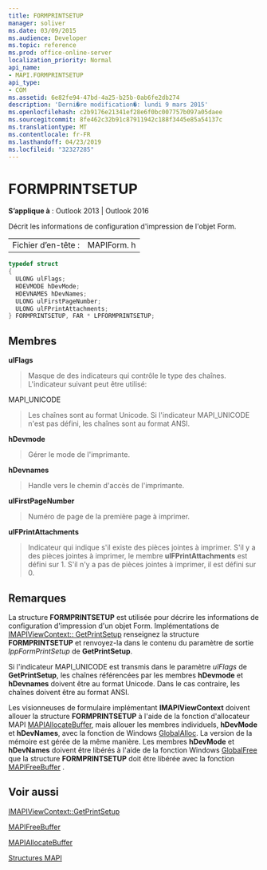 ```yaml
---
title: FORMPRINTSETUP
manager: soliver
ms.date: 03/09/2015
ms.audience: Developer
ms.topic: reference
ms.prod: office-online-server
localization_priority: Normal
api_name:
- MAPI.FORMPRINTSETUP
api_type:
- COM
ms.assetid: 6e82fe94-47bd-4a25-b25b-0ab6fe2db274
description: 'Derni�re modification�: lundi 9 mars 2015'
ms.openlocfilehash: c2b9176e21341ef28e6f0bc007757b097a05daee
ms.sourcegitcommit: 8fe462c32b91c87911942c188f3445e85a54137c
ms.translationtype: MT
ms.contentlocale: fr-FR
ms.lasthandoff: 04/23/2019
ms.locfileid: "32327285"
---
```

# <a name="formprintsetup"></a>FORMPRINTSETUP

  
  
**S’applique à** : Outlook 2013 | Outlook 2016 
  
Décrit les informations de configuration d'impression de l'objet Form. 
  
|||
|:-----|:-----|
|Fichier d’en-tête :  <br/> |MAPIForm. h  <br/> |
   
```cpp
typedef struct
{
  ULONG ulFlags;
  HDEVMODE hDevMode;
  HDEVNAMES hDevNames;
  ULONG ulFirstPageNumber;
  ULONG ulFPrintAttachments;
} FORMPRINTSETUP, FAR * LPFORMPRINTSETUP;

```

## <a name="members"></a>Membres

 **ulFlags**
  
> Masque de des indicateurs qui contrôle le type des chaînes. L'indicateur suivant peut être utilisé:
    
MAPI_UNICODE 
  
> Les chaînes sont au format Unicode. Si l'indicateur MAPI_UNICODE n'est pas défini, les chaînes sont au format ANSI.
    
 **hDevmode**
  
> Gérer le mode de l'imprimante.
    
 **hDevnames**
  
> Handle vers le chemin d'accès de l'imprimante.
    
 **ulFirstPageNumber**
  
> Numéro de page de la première page à imprimer.
    
 **ulFPrintAttachments**
  
> Indicateur qui indique s'il existe des pièces jointes à imprimer. S'il y a des pièces jointes à imprimer, le membre **ulFPrintAttachments** est défini sur 1. S'il n'y a pas de pièces jointes à imprimer, il est défini sur 0. 
    
## <a name="remarks"></a>Remarques

La structure **FORMPRINTSETUP** est utilisée pour décrire les informations de configuration d'impression d'un objet Form. Implémentations de [IMAPIViewContext:: GetPrintSetup](imapiviewcontext-getprintsetup.md) renseignez la structure **FORMPRINTSETUP** et renvoyez-la dans le contenu du paramètre de sortie _lppFormPrintSetup_ de **GetPrintSetup**.
  
Si l'indicateur MAPI_UNICODE est transmis dans le paramètre _ulFlags_ de **GetPrintSetup**, les chaînes référencées par les membres **hDevmode** et **hDevnames** doivent être au format Unicode. Dans le cas contraire, les chaînes doivent être au format ANSI. 
  
Les visionneuses de formulaire implémentant **IMAPIViewContext** doivent allouer la structure **FORMPRINTSETUP** à l'aide de la fonction d'allocateur MAPI [MAPIAllocateBuffer](mapiallocatebuffer.md), mais allouer les membres individuels, **hDevMode** et **hDevNames**, avec la fonction de Windows [GlobalAlloc](https://go.microsoft.com/fwlink/?LinkId=132110). La version de la mémoire est gérée de la même manière. Les membres **hDevMode** et **hDevNames** doivent être libérés à l'aide de la fonction Windows [GlobalFree](https://go.microsoft.com/fwlink/?LinkId=132108) que la structure **FORMPRINTSETUP** doit être libérée avec la fonction [MAPIFreeBuffer](mapifreebuffer.md) . 
  
## <a name="see-also"></a>Voir aussi



[IMAPIViewContext::GetPrintSetup](imapiviewcontext-getprintsetup.md)
  
[MAPIFreeBuffer](mapifreebuffer.md)
  
[MAPIAllocateBuffer](mapiallocatebuffer.md)


[Structures MAPI](mapi-structures.md)

